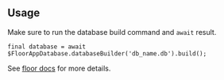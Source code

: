 ## Usage

Make sure to run the database build command and `await` result.  
```
final database = await $FloorAppDatabase.databaseBuilder('db_name.db').build();
```

See [floor docs](https://pub.dev/packages/floor#6-use-the-generated-code) for more details.
